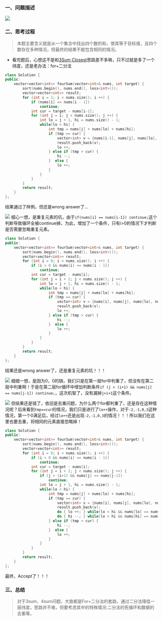 ### 一、问题描述

![](https://user-gold-cdn.xitu.io/2019/3/13/16976df6f13841f0?w=811&h=432&f=png&s=44696)

### 二、思考过程
> 本题主要含义就是从一个集合中找出四个数的和，使其等于目标值，且四个数存在多种情况，但最终的结果不能包含相同的情况。

- 看完题后，心想这不是和[3Sum Closest](https://juejin.im/post/5c87b76351882515043f07ee)思路差不多嘛，只不过就是多了一个纬度，还是老办法：for+二分法

```c++
class Solution {
public:
    vector<vector<int>> fourSum(vector<int>& nums, int target) {
        sort(nums.begin(), nums.end(), less<int>());
        vector<vector<int>> result;
        for (int i = 1; i < nums.size(); i ++) {
            if (nums[i] == nums[i - 1]) 
                continue;
            int cur = target - nums[i-1];
            for (int j = i; j < nums.size(); j ++) {
                int lo = j + 1, hi = nums.size() - 1;
                while(lo < hi) {
                    int tmp = nums[j] + nums[lo] + nums[hi];
                    if (tmp == cur) {
                        vector<int> v = {nums[i-1], nums[j], nums[lo], nums[hi]};
                        result.push_back(v);
                        lo ++;
                    } else if (tmp > cur) {
                        hi --;
                    }  else {
                        lo ++;
                    }
                }
            }
        }
        return result;
    }
};
```
结果通过了样例，但还是wrong answer了...

![](https://user-gold-cdn.xitu.io/2019/3/13/16976e3ec26b761a?w=415&h=172&f=png&s=8519)
细心一想，是重复元素的坑，由于```if(nums[i] == nums[i-1]) continue;```这个判断导致循环全被continue掉，为此，增加了一个条件，只有i>0的情况下才判断是否需要忽略重复元素。
```c++
class Solution {
public:
    vector<vector<int>> fourSum(vector<int>& nums, int target) {
        sort(nums.begin(), nums.end(), less<int>());
        vector<vector<int>> result;
        for (int i = 0; i < nums.size(); i ++) {
            if (i > 0 && nums[i] == nums[i - 1]) 
                continue;
            int cur = target - nums[i];
            for (int j = i + 1; j < nums.size(); j ++) {
                int lo = j + 1, hi = nums.size() - 1;
                while(lo < hi) {
                    int tmp = nums[j] + nums[lo] + nums[hi];
                    if (tmp == cur) {
                        vector<int> v = {nums[i], nums[j], nums[lo], nums[hi]};
                        result.push_back(v);
                        lo ++;
                    } else if (tmp > cur) {
                        hi --;
                    }  else {
                        lo ++;
                    }
                }
            }
        }
        return result;
    }
};
```
结果还是wrong answer了，还是重复元素的坑！！！

![](https://user-gold-cdn.xitu.io/2019/3/13/16976ebf33ae7001?w=754&h=180&f=png&s=23396)
细细一想，是因为0，0的锅，我们只是在第一层for中判重了，但没有在第二层中判重啊！于是在第二层for循环中增加判断条件```if (j > (i+1) && nums[j] == nums[j-1]) continue;```，这次机智了，没有漏掉```j>i+1```这个条件。

![](https://user-gold-cdn.xitu.io/2019/3/13/16976ef9e2dd72c9?w=726&h=175&f=png&s=21565)
但结果还是错了，依旧是去重问题，为什么两个for都判重了，还是存在这种情况呢？后来看到```tmp==cur```的情况，我们只是进行了```lo++```操作，对于```-2,-1,0,3```这种情况，第一个0满足后，经过```lo++```还是出现```-2,-1,0,3```的情况！！！所以我们在这里也要去重，将相同的元素直接忽略掉！
```c++
class Solution {
public:
    vector<vector<int>> fourSum(vector<int>& nums, int target) {
        sort(nums.begin(), nums.end(), less<int>());
        vector<vector<int>> result;
        for (int i = 0; i < nums.size(); i ++) {
            if (i > 0 && nums[i] == nums[i - 1]) 
                continue;
            int cur = target - nums[i];
            for (int j = i + 1; j < nums.size(); j ++) {
                if (j > (i+1) && nums[j] == nums[j-1])
                    continue;
                int lo = j + 1, hi = nums.size() - 1;
                while(lo < hi) {
                    int tmp = nums[j] + nums[lo] + nums[hi];
                    if (tmp == cur) {
                        vector<int> v = {nums[i], nums[j], nums[lo], nums[hi]};
                        result.push_back(v);
                        do { lo ++; } while(lo < hi && nums[lo] == nums[lo-1]);
                        do { hi --; } while(lo < hi && nums[hi] == nums[hi+1]);
                    } else if (tmp > cur) {
                        hi --;
                    }  else {
                        lo ++;
                    }
                }
            }
        }
        return result;
    }
};
```
最终，Accept了！！！

### 三、总结
> 对于3sum、4sum问题，大致都是For+二分法的套路，通过二分法降低一层纬度，思路并不难，但要考虑其中的特殊情况:二分法的死循环和数据的去重等。